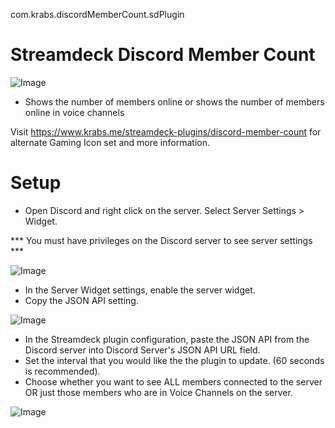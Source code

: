 com.krabs.discordMemberCount.sdPlugin
# Streamdeck Discord Member Count
![Image](https://i.postimg.cc/cCR4609s/68747470733a2f2f6c68332e676f6f676c6575736572636f6e74656e742e636f6d2f4b6d487831396931523065353869666a.png)



* Shows the number of members online or shows the number of members online in voice channels

Visit https://www.krabs.me/streamdeck-plugins/discord-member-count for alternate Gaming Icon set and more information.
# Setup
* Open Discord and right click on the server. Select Server Settings > Widget.

*** You must have privileges on the Discord server to see server settings ***

![Image](https://i.postimg.cc/pXvL45ry/68747470733a2f2f6c68332e676f6f676c6575736572636f6e74656e742e636f6d2f7346645f524433316e556a3970575846.png)
* In the Server Widget settings, enable the server widget.
* Copy the JSON API setting.

![Image](https://i.postimg.cc/y6cNLyVw/68747470733a2f2f6c68342e676f6f676c6575736572636f6e74656e742e636f6d2f506b4b597643624a64436a55534f7769.png)

* In the Streamdeck plugin configuration, paste the JSON API from the Discord server into Discord Server's JSON API URL field.
* Set the interval that you would like the the plugin to update. (60 seconds is recommended).
* Choose whether you want to see ALL members connected to the server OR just those members who are in Voice Channels on the server.

![Image](https://i.postimg.cc/Rh5ZMNTs/68747470733a2f2f6c68352e676f6f676c6575736572636f6e74656e742e636f6d2f45703852727a5f585f51565261506771.png)
